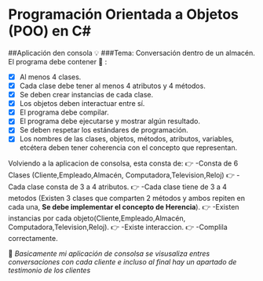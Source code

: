 # Programación Orientada a Objetos (POO) en C#
##Aplicación den consola :bulb:
###Tema: Conversación dentro de un almacén.
El programa debe contener :notebook_with_decorative_cover: :

-[x] Al menos 4 clases.
-[x] Cada clase debe tener al menos 4 atributos y 4 métodos.
-[x] Se deben crear instancias de cada clase.
-[x] Los objetos deben interactuar entre sí.
-[x] El programa debe compilar.
-[x] El programa debe ejecutarse y mostrar algún resultado.
-[X] Se deben respetar los estándares de programación.
-[X] Los nombres de las clases, objetos, métodos, atributos, variables, etcétera deben tener coherencia con el concepto que representan. 

Volviendo a la aplicacion de consolsa, esta consta de:
:point_right: -Consta de 6 Clases (Cliente,Empleado,Almacén, Computadora,Television,Reloj)
:point_right: - Cada clase consta de 3 a 4 atributos.
:point_right: -Cada clase tiene de 3 a 4 metodos (Existen 3 clases que comparten 2 métodos y ambos repiten en cada una, **Se debe implementar el concepto de Herencia**).
:point_right: -Existen instancias por cada objeto(Cliente,Empleado,Almacén, Computadora,Television,Reloj).
:point_right: -Existe interaccion.
:point_right: -Complila correctamente.

:file_folder:
*Basicamente mi aplicación de consolsa se visusaliza entres conversaciones con cada cliente e incluso al final hay un apartado de testimonio de los clientes*


